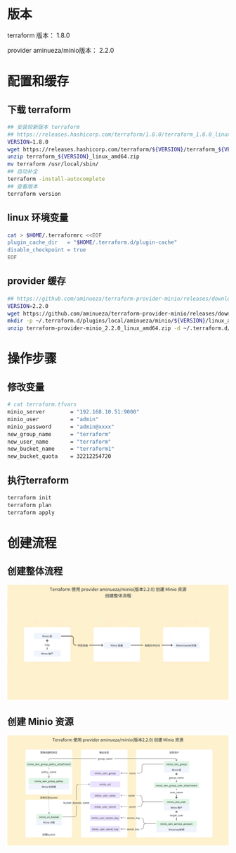 
# 版本
terraform 版本： 1.8.0

provider aminueza/minio版本： 2.2.0

# 配置和缓存
## 下载 terraform
```bash
## 安装较新版本 terraform
## https://releases.hashicorp.com/terraform/1.8.0/terraform_1.8.0_linux_amd64.zip
VERSION=1.8.0
wget https://releases.hashicorp.com/terraform/${VERSION}/terraform_${VERSION}_linux_amd64.zip
unzip terraform_${VERSION}_linux_amd64.zip 
mv terraform /usr/local/sbin/
## 自动补全
terraform -install-autocomplete
## 查看版本
terraform version
```
## linux 环境变量
```bash
cat > $HOME/.terraformrc <<EOF
plugin_cache_dir   = "$HOME/.terraform.d/plugin-cache"
disable_checkpoint = true
EOF
```
## provider 缓存
```bash
## https://github.com/aminueza/terraform-provider-minio/releases/download/v2.2.0/terraform-provider-minio_2.2.0_linux_amd64.zip
VERSION=2.2.0
wget https://github.com/aminueza/terraform-provider-minio/releases/download/v${VERSION}/terraform-provider-minio_${VERSION}_linux_amd64.zip
mkdir -p ~/.terraform.d/plugins/local/aminueza/minio/${VERSION}/linux_amd64
unzip terraform-provider-minio_2.2.0_linux_amd64.zip -d ~/.terraform.d/plugins/local/aminueza/minio/${VERSION}/linux_amd64
```

# 操作步骤
## 修改变量
```bash
# cat terraform.tfvars 
minio_server        = "192.168.10.51:9000"
minio_user          = "admin"
minio_password      = "admin@xxxx"
new_group_name      = "terraform"
new_user_name       = "terraform"
new_bucket_name     = "terraform1"
new_bucket_quota    = 32212254720
```
## 执行terraform
```bash
terraform init
terraform plan
terraform apply
```

# 创建流程
## 创建整体流程
![avatar](https://github.com/guoguodeluc/terraform-minio/blob/main/images/workflow.jpg)

## 创建 Minio 资源
![avatar](https://github.com/guoguodeluc/terraform-minio/blob/main/images/minio_resouces.png)
